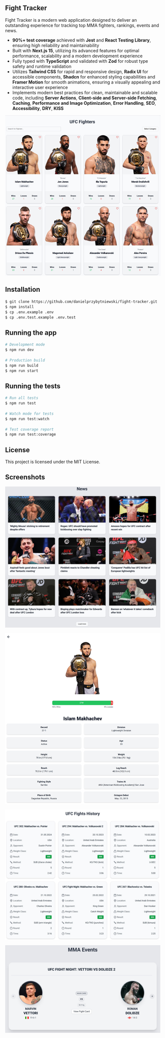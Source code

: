 ## Fight Tracker

Fight Tracker is a modern web application designed to deliver an outstanding experience for tracking top MMA fighters, rankings, events and news.

- **90%+ test coverage** achieved with **Jest** and **React Testing Library**, ensuring high reliability and maintainability
- Built with **Next.js 15**, utilizing its advanced features for optimal performance, scalability and a modern development experience
- Fully typed with **TypeScript** and validated with **Zod** for robust type safety and runtime validation
- Utilizes **Tailwind CSS** for rapid and responsive design, **Radix UI** for accessible components, **Shadcn** for enhanced styling capabilities and **Framer Motion** for smooth animations, ensuring a visually appealing and interactive user experience
- Implements modern best practices for clean, maintainable and scalable code, including **Server Actions**, **Client-side and Server-side Fetching**, **Caching**, **Performance and Image Optimization**, **Error Handling**, **SEO**, **Accessibility**, **DRY**, **KISS**

![showcase-fighters](public/images/docs/fighters.jpg)

## Installation

```bash
$ git clone https://github.com/danielprzybytniewski/fight-tracker.git
$ npm install
$ cp .env.example .env
$ cp .env.test.example .env.test
```

## Running the app

```bash
# Development mode
$ npm run dev

# Production build
$ npm run build
$ npm run start
```

## Running the tests

```bash
# Run all tests
$ npm run test

# Watch mode for tests
$ npm run test:watch

# Test coverage report
$ npm run test:coverage
```

## License

This project is licensed under the MIT License.

## Screenshots

![showcase-news](public/images/docs/news.jpg)

![showcase-fighter-profile](public/images/docs/fighter-profile.jpg)

![showcase-fights-history](public/images/docs/fights-history.jpg)

![showcase-events](public/images/docs/events.jpg)
